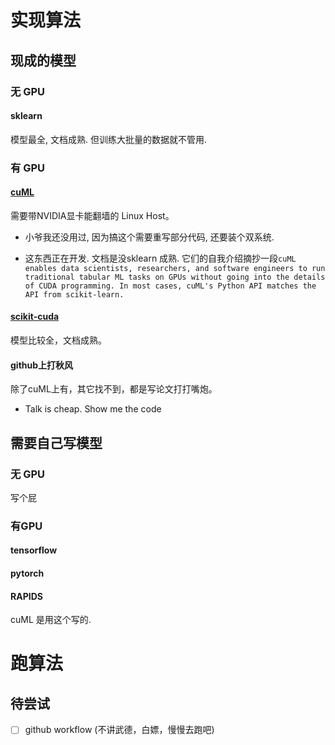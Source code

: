 # 实现算法

## 现成的模型

### 无 GPU
#### sklearn
模型最全, 文档成熟. 但训练大批量的数据就不管用.
### 有 GPU
####  [cuML][1]
需要带NVIDIA显卡能翻墙的 Linux Host。

- 小爷我还没用过, 因为搞这个需要重写部分代码, 还要装个双系统.

- 这东西正在开发. 文档是没sklearn 成熟. 它们的自我介绍摘抄一段`cuML enables data scientists, researchers, and software engineers to run traditional tabular ML tasks on GPUs without going into the details of CUDA programming. In most cases, cuML's Python API matches the API from scikit-learn.`

#### [scikit-cuda][2]
模型比较全，文档成熟。

#### github上打秋风

除了cuML上有，其它找不到，都是写论文打打嘴炮。

- Talk is cheap. Show me the code

## 需要自己写模型
### 无 GPU
写个屁
### 有GPU
#### tensorflow

#### pytorch

####  RAPIDS
cuML 是用这个写的.

# 跑算法

## 待尝试

- [ ] github workflow (不讲武德，白嫖，慢慢去跑吧)


[1]: https://github.com/rapidsai/cuml
[2]: https://scikit-cuda.readthedocs.io/en/latest/reference.html